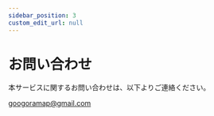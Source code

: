 ```yaml
---
sidebar_position: 3
custom_edit_url: null
---
```


# お問い合わせ

本サービスに関するお問い合わせは、以下よりご連絡ください。

googoramap@gmail.com